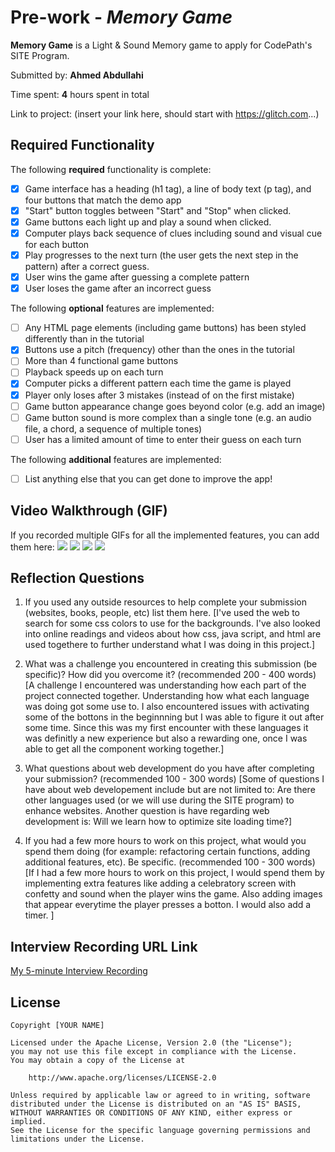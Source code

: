 # Pre-work - *Memory Game*

**Memory Game** is a Light & Sound Memory game to apply for CodePath's SITE Program. 

Submitted by: **Ahmed Abdullahi**

Time spent: **4** hours spent in total

Link to project: (insert your link here, should start with https://glitch.com...)

## Required Functionality

The following **required** functionality is complete:

* [x] Game interface has a heading (h1 tag), a line of body text (p tag), and four buttons that match the demo app
* [x] "Start" button toggles between "Start" and "Stop" when clicked. 
* [x] Game buttons each light up and play a sound when clicked. 
* [x] Computer plays back sequence of clues including sound and visual cue for each button
* [x] Play progresses to the next turn (the user gets the next step in the pattern) after a correct guess. 
* [x] User wins the game after guessing a complete pattern
* [x] User loses the game after an incorrect guess

The following **optional** features are implemented:

* [ ] Any HTML page elements (including game buttons) has been styled differently than in the tutorial
* [x] Buttons use a pitch (frequency) other than the ones in the tutorial
* [ ] More than 4 functional game buttons
* [ ] Playback speeds up on each turn
* [x] Computer picks a different pattern each time the game is played
* [x] Player only loses after 3 mistakes (instead of on the first mistake)
* [ ] Game button appearance change goes beyond color (e.g. add an image)
* [ ] Game button sound is more complex than a single tone (e.g. an audio file, a chord, a sequence of multiple tones)
* [ ] User has a limited amount of time to enter their guess on each turn

The following **additional** features are implemented:

- [ ] List anything else that you can get done to improve the app!

## Video Walkthrough (GIF)

If you recorded multiple GIFs for all the implemented features, you can add them here:
![](gif1-link-here)
![](gif2-link-here)
![](gif3-link-here)
![](gif4-link-here)

## Reflection Questions
1. If you used any outside resources to help complete your submission (websites, books, people, etc) list them here. 
[I've used the web to search for some css colors to use for the backgrounds. I've also looked into online readings and videos about how css, java script, and html are used togethere to further understand what I was doing in this project.]

2. What was a challenge you encountered in creating this submission (be specific)? How did you overcome it? (recommended 200 - 400 words) 
[A challenge I encountered was understanding how each part of the project connected together. Understanding how what each language was doing got some use to. I also encountered issues with activating some of the bottons in the beginnning but I was able to figure it out after some time. Since this was my first encounter with these languages it was definitly a new experience but also a rewarding one, once I was able to get all the component working together.]

3. What questions about web development do you have after completing your submission? (recommended 100 - 300 words) 
[Some of questions I have about web developement include but are not limited to: Are there other languages used (or we will use during the SITE program) to enhance websites. Another question is have regarding web development is: Will we learn how to optimize site loading time?]

4. If you had a few more hours to work on this project, what would you spend them doing (for example: refactoring certain functions, adding additional features, etc). Be specific. (recommended 100 - 300 words) 
[If I had a few more hours to work on this project, I would spend them by implementing extra features like adding a celebratory screen with confetty and sound when the player wins the game. Also adding images that appear everytime the player presses a botton. I would also add a timer. ]



## Interview Recording URL Link

[My 5-minute Interview Recording](your-link-here)


## License

    Copyright [YOUR NAME]

    Licensed under the Apache License, Version 2.0 (the "License");
    you may not use this file except in compliance with the License.
    You may obtain a copy of the License at

        http://www.apache.org/licenses/LICENSE-2.0

    Unless required by applicable law or agreed to in writing, software
    distributed under the License is distributed on an "AS IS" BASIS,
    WITHOUT WARRANTIES OR CONDITIONS OF ANY KIND, either express or implied.
    See the License for the specific language governing permissions and
    limitations under the License.
